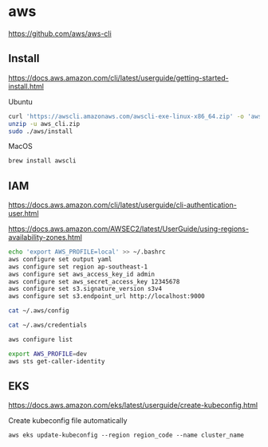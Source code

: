 # aws

https://github.com/aws/aws-cli

## Install

https://docs.aws.amazon.com/cli/latest/userguide/getting-started-install.html

Ubuntu
```sh
curl 'https://awscli.amazonaws.com/awscli-exe-linux-x86_64.zip' -o 'aws_cli.zip'
unzip -u aws_cli.zip
sudo ./aws/install
```

MacOS
```sh
brew install awscli
```

## IAM

https://docs.aws.amazon.com/cli/latest/userguide/cli-authentication-user.html

https://docs.aws.amazon.com/AWSEC2/latest/UserGuide/using-regions-availability-zones.html

```sh
echo 'export AWS_PROFILE=local' >> ~/.bashrc
aws configure set output yaml
aws configure set region ap-southeast-1
aws configure set aws_access_key_id admin
aws configure set aws_secret_access_key 12345678
aws configure set s3.signature_version s3v4
aws configure set s3.endpoint_url http://localhost:9000
```

```sh
cat ~/.aws/config
```

```sh
cat ~/.aws/credentials
```

```sh
aws configure list
```

```sh
export AWS_PROFILE=dev
aws sts get-caller-identity
```

## EKS

https://docs.aws.amazon.com/eks/latest/userguide/create-kubeconfig.html

Create kubeconfig file automatically
```
aws eks update-kubeconfig --region region_code --name cluster_name
```
